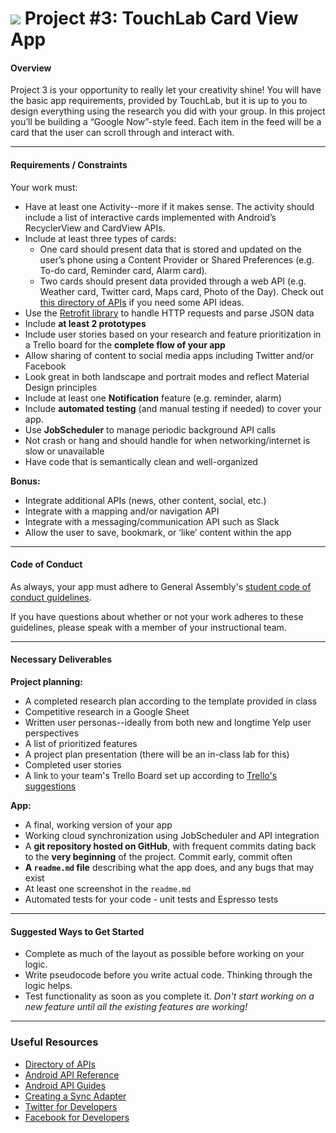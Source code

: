 # ![](https://ga-dash.s3.amazonaws.com/production/assets/logo-9f88ae6c9c3871690e33280fcf557f33.png) Project #3: TouchLab Card View App

#### Overview

Project 3 is your opportunity to really let your creativity shine! You will have the basic app requirements, provided by TouchLab, but it is up to you to design everything using the research you did with your group. In this project you’ll be building a “Google Now”-style feed. Each item in the feed will be a card that the user can scroll through and interact with.

---

#### Requirements / Constraints

Your work must:

- Have at least one Activity--more if it makes sense. The activity should include a list of interactive cards implemented with Android’s RecyclerView and CardView APIs.	
- Include at least three types of cards:	
	- One card should present data that is stored and updated on the user’s phone using a Content Provider or Shared Preferences (e.g. To-do card, Reminder card, Alarm card).
	- Two cards should present data provided through a web API (e.g. Weather card, Twitter card, Maps card, Photo of the Day). Check out [this directory of APIs](http://www.programmableweb.com/apis/directory) if you need some API ideas.
- Use the [Retrofit library](https://square.github.io/retrofit/) to handle HTTP requests and parse JSON data	
- Include **at least 2 prototypes**
- Include user stories based on your research and feature prioritization in a Trello board for the **complete flow of your app**
- Allow sharing of content to social media apps including Twitter and/or Facebook
- Look great in both landscape and portrait modes and reflect Material Design principles
- Include at least one **Notification** feature (e.g. reminder, alarm)
- Include **automated testing** (and manual testing if needed) to cover your app.
- Use **JobScheduler** to manage periodic background API calls
- Not crash or hang and should handle for when networking/internet is slow or unavailable
- Have code that is semantically clean and well-organized


**Bonus:**

- Integrate additional APIs (news, other content, social, etc.)
- Integrate with a mapping and/or navigation API
- Integrate with a messaging/communication API such as Slack
- Allow the user to save, bookmark, or ‘like’ content within the app

---

#### Code of Conduct

As always, your app must adhere to General Assembly's [student code of conduct guidelines](https://charlesdrews.gitbooks.io/ga-adi-macaron/content/markdown/code-of-conduct.html).

If you have questions about whether or not your work adheres to these guidelines, please speak with a member of your instructional team.

---

#### Necessary Deliverables

**Project planning:**
- A completed research plan according to the template provided in class
- Competitive research in a Google Sheet
- Written user personas--ideally from both new and longtime Yelp user perspectives
- A list of prioritized features
- A project plan presentation (there will be an in-class lab for this)
- Completed user stories
- A link to your team's Trello Board set up according to [Trello's suggestions](http://buildbettersoftware.com/with-trello/)

**App:**
- A final, working version of your app
- Working cloud synchronization using JobScheduler and API integration
- A **git repository hosted on GitHub**, with frequent commits dating back to the **very beginning** of the project. Commit early, commit often
- **A `readme.md` file** describing what the app does, and any bugs that may exist
- At least one screenshot in the `readme.md`
- Automated tests for your code - unit tests and Espresso tests

---

#### Suggested Ways to Get Started

- Complete as much of the layout as possible before working on your logic.
- Write pseudocode before you write actual code. Thinking through the logic helps.
- Test functionality as soon as you complete it. *Don't start working on a new feature until all the existing features are working!*

---

### Useful Resources

- [Directory of APIs](http://www.programmableweb.com/apis/directory)
- [Android API Reference](http://developer.android.com/reference/packages.html)
- [Android API Guides](http://developer.android.com/guide/index.html)
- [Creating a Sync Adapter](http://developer.android.com/training/sync-adapters/creating-sync-adapter.html)
- [Twitter for Developers](https://dev.twitter.com/)
- [Facebook for Developers](https://developers.facebook.com/)
